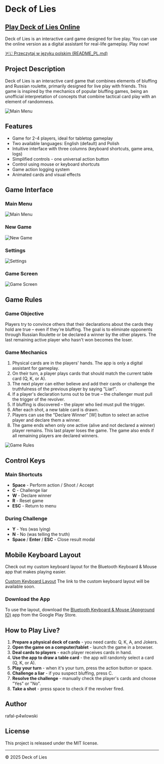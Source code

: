 # Deck of Lies

## [Play Deck of Lies Online](https://rafal-p4wlowski.github.io/Deck-of-Lies/)

Deck of Lies is an interactive card game designed for live play. You can use the online version as a digital assistant for real-life gameplay. Play now!

[🇵🇱 Przeczytaj w języku polskim (README_PL.md)](README_PL.md)

## Project Description

Deck of Lies is an interactive card game that combines elements of bluffing and Russian roulette, primarily designed for live play with friends. This game is inspired by the mechanics of popular bluffing games, being an unofficial interpretation of concepts that combine tactical card play with an element of randomness.

![Main Menu](images/readme/main-menu.png)

## Features

- Game for 2-4 players, ideal for tabletop gameplay
- Two available languages: English (default) and Polish
- Intuitive interface with three columns (keyboard shortcuts, game area, logs)
- Simplified controls - one universal action button
- Control using mouse or keyboard shortcuts
- Game action logging system
- Animated cards and visual effects

## Game Interface

### Main Menu
![Main Menu](images/readme/main-menu.png)

### New Game
![New Game](images/readme/new-game.png)

### Settings
![Settings](images/readme/settings.png)

### Game Screen
![Game Screen](images/readme/game-screen.png)

## Game Rules

### Game Objective

Players try to convince others that their declarations about the cards they hold are true – even if they're bluffing. The goal is to eliminate opponents through Russian Roulette or be declared a winner by the other players. The last remaining active player who hasn't won becomes the loser.

### Game Mechanics

1. Physical cards are in the players' hands. The app is only a digital assistant for gameplay.
2. On their turn, a player plays cards that should match the current table card (Q, K, or A).
3. The next player can either believe and add their cards or challenge the truthfulness of the previous player by saying "Liar!".
4. If a player's declaration turns out to be true – the challenger must pull the trigger of the revolver.
5. If bluffing is discovered – the player who lied must pull the trigger.
6. After each shot, a new table card is drawn.
7. Players can use the "Declare Winner" [W] button to select an active player and declare them a winner.
8. The game ends when only one active (alive and not declared a winner) player remains. This last player loses the game. The game also ends if all remaining players are declared winners.

![Game Rules](images/readme/game-rules.png)

## Control Keys

### Main Shortcuts
- **Space** - Perform action / Shoot / Accept
- **C** - Challenge liar
- **W** - Declare winner
- **R** - Reset game
- **ESC** - Return to menu

### During Challenge
- **Y** - Yes (was lying)
- **N** - No (was telling the truth)
- **Space** / **Enter** / **ESC** - Close result modal

## Mobile Keyboard Layout

Check out my custom keyboard layout for the Bluetooth Keyboard & Mouse app that makes playing easier.

[Custom Keyboard Layout](https://appground.io/layout/)
The link to the custom keyboard layout will be available soon.

### Download the App

To use the layout, download the [Bluetooth Keyboard & Mouse (Appground IO)](https://play.google.com/store/apps/details?id=io.appground.blek) app from the Google Play Store.

## How to Play Live?

1. **Prepare a physical deck of cards** - you need cards: Q, K, A, and Jokers.
2. **Open the game on a computer/tablet** - launch the game in a browser.
3. **Deal cards to players** - each player receives cards in hand.
4. **Use the app to draw a table card** - the app will randomly select a card (Q, K, or A).
5. **Play your turn** - when it's your turn, press the action button or space.
6. **Challenge a liar** - if you suspect bluffing, press C.
7. **Resolve the challenge** - manually check the player's cards and choose "Yes" or "No".
8. **Take a shot** - press space to check if the revolver fired.

## Author

rafal-p4wlowski

## License

This project is released under the MIT license.

---

© 2025 Deck of Lies
